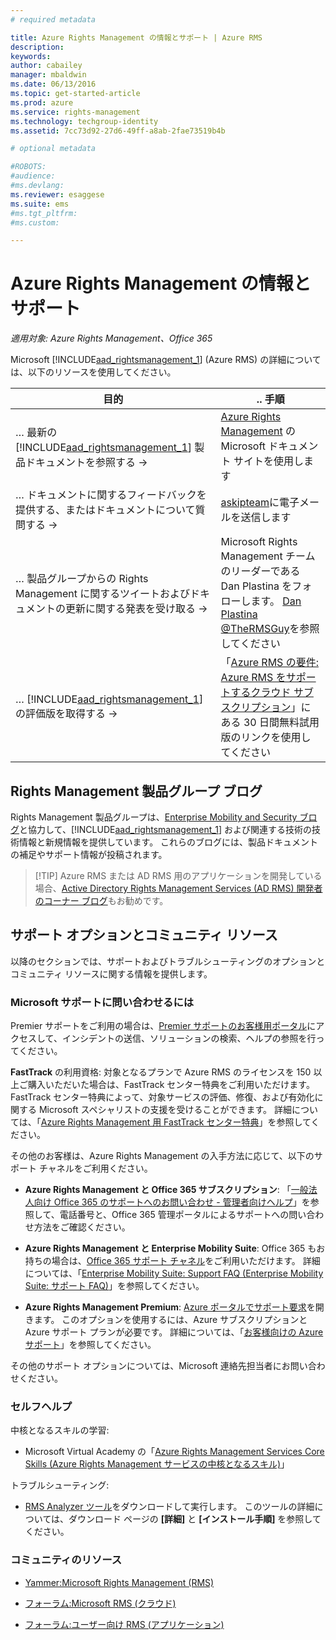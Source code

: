 ```yaml
---
# required metadata

title: Azure Rights Management の情報とサポート | Azure RMS
description:
keywords:
author: cabailey
manager: mbaldwin
ms.date: 06/13/2016
ms.topic: get-started-article
ms.prod: azure
ms.service: rights-management
ms.technology: techgroup-identity
ms.assetid: 7cc73d92-27d6-49ff-a8ab-2fae73519b4b

# optional metadata

#ROBOTS:
#audience:
#ms.devlang:
ms.reviewer: esaggese
ms.suite: ems
#ms.tgt_pltfrm:
#ms.custom:

---
```


# Azure Rights Management の情報とサポート

*適用対象: Azure Rights Management、Office 365*

Microsoft [!INCLUDE[aad_rightsmanagement_1](../includes/aad_rightsmanagement_1_md.md)] (Azure RMS) の詳細については、以下のリソースを使用してください。

|目的|.. 手順|
|----------------|---------------|
|… 最新の [!INCLUDE[aad_rightsmanagement_1](../includes/aad_rightsmanagement_1_md.md)] 製品ドキュメントを参照する →|[Azure Rights Management](../understand-explore/azure-rights-management.md) の Microsoft ドキュメント サイトを使用します|
|… ドキュメントに関するフィードバックを提供する、またはドキュメントについて質問する →| [askipteam](mailto:%20askipteam@microsoft.com?subject=Documentation%20feedback)に電子メールを送信します|
|… 製品グループからの Rights Management に関するツイートおよびドキュメントの更新に関する発表を受け取る →|Microsoft Rights Management チームのリーダーである Dan Plastina をフォローします。  [Dan Plastina @TheRMSGuy](https://twitter.com/TheRMSGuy)を参照してください|
|… [!INCLUDE[aad_rightsmanagement_1](../includes/aad_rightsmanagement_1_md.md)] の評価版を取得する →|「[Azure RMS の要件: Azure RMS をサポートするクラウド サブスクリプション](requirements-subscriptions.md)」にある 30 日間無料試用版のリンクを使用してください|


## Rights Management 製品グループ ブログ
Rights Management 製品グループは、[Enterprise Mobility and Security ブログ](https://blogs.technet.microsoft.com/enterprisemobility/?product=azure-rights-management-services)と協力して、[!INCLUDE[aad_rightsmanagement_1](../includes/aad_rightsmanagement_1_md.md)] および関連する技術の技術情報と新規情報を提供しています。 これらのブログには、製品ドキュメントの補足やサポート情報が投稿されます。

> [!TIP] Azure RMS または AD RMS 用のアプリケーションを開発している場合、[Active Directory Rights Management Services (AD RMS) 開発者のコーナー ブログ](http://blogs.msdn.com/b/rms/)もお勧めです。

## サポート オプションとコミュニティ リソース
以降のセクションでは、サポートおよびトラブルシューティングのオプションとコミュニティ リソースに関する情報を提供します。

### Microsoft サポートに問い合わせるには

Premier サポートをご利用の場合は、[Premier サポートのお客様用ポータル](https://premier.microsoft.com/)にアクセスして、インシデントの送信、ソリューションの検索、ヘルプの参照を行ってください。

**FastTrack** の利用資格: 対象となるプランで Azure RMS のライセンスを 150 以上ご購入いただいた場合は、FastTrack センター特典をご利用いただけます。 FastTrack センター特典によって、対象サービスの評価、修復、および有効化に関する Microsoft スペシャリストの支援を受けることができます。 詳細については、「[Azure Rights Management 用 FastTrack センター特典](https://technet.microsoft.com/library/mt607025.aspx)」を参照してください。

その他のお客様は、Azure Rights Management の入手方法に応じて、以下のサポート チャネルをご利用ください。

- **Azure Rights Management と Office 365 サブスクリプション**: 「[一般法人向け Office 365 のサポートへのお問い合わせ - 管理者向けヘルプ](https://support.office.com/article/Contact-Office-365-for-business-support-Admin-Help-32a17ca7-6fa0-4870-8a8d-e25ba4ccfd4b)」を参照して、電話番号と、Office 365 管理ポータルによるサポートへの問い合わせ方法をご確認ください。 

- **Azure Rights Management と Enterprise Mobility Suite**: Office 365 もお持ちの場合は、[Office 365 サポート チャネル](https://support.office.com/article/Contact-Office-365-for-business-support-Admin-Help-32a17ca7-6fa0-4870-8a8d-e25ba4ccfd4b)をご利用いただけます。  詳細については、「[Enterprise Mobility Suite: Support FAQ (Enterprise Mobility Suite: サポート FAQ)](https://technet.microsoft.com/dn932057.aspx)」を参照してください。

- **Azure Rights Management Premium**: [Azure ポータルでサポート要求](https://portal.azure.com/#blade/Microsoft_Azure_Support/HelpAndSupportBlade)を開きます。 このオプションを使用するには、Azure サブスクリプションと Azure サポート プランが必要です。 詳細については、「[お客様向けの Azure サポート](https://azure.microsoft.com/support/plans/)」を参照してください。 

その他のサポート オプションについては、Microsoft 連絡先担当者にお問い合わせください。 

### セルフヘルプ

中核となるスキルの学習:

- Microsoft Virtual Academy の「[Azure Rights Management Services Core Skills (Azure Rights Management サービスの中核となるスキル)](https://mva.microsoft.com/en-us/training-courses/azure-rights-management-services-core-skills-10500?l=QLoxMwuCB_1805094681)」

トラブルシューティング:

- [RMS Analyzer ツール](http://www.microsoft.com/en-us/download/details.aspx?id=46437)をダウンロードして実行します。 このツールの詳細については、ダウンロード ページの **[詳細]** と **[インストール手順]** を参照してください。 

### コミュニティのリソース

-   [Yammer:Microsoft Rights Management (RMS)](http://www.yammer.com/AskIPTeam)

-   [フォーラム:Microsoft RMS (クラウド)](https://social.technet.microsoft.com/Forums/en-US/home?forum=rmscloud)

-   [フォーラム:ユーザー向け RMS (アプリケーション)](https://social.technet.microsoft.com/Forums/en-US/home?forum=rmsapps)



<!--HONumber=Jun16_HO2-->


